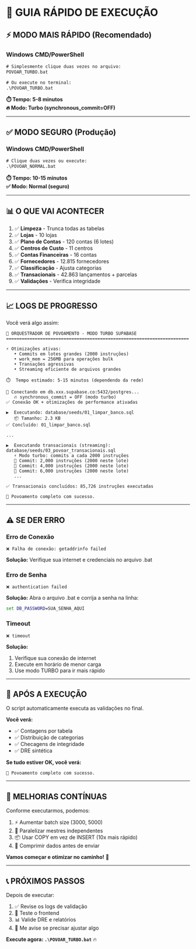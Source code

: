 # 🚀 GUIA RÁPIDO DE EXECUÇÃO

## ⚡ MODO MAIS RÁPIDO (Recomendado)

### Windows CMD/PowerShell
```cmd
# Simplesmente clique duas vezes no arquivo:
POVOAR_TURBO.bat

# Ou execute no terminal:
.\POVOAR_TURBO.bat
```

**⏱️ Tempo: 5-8 minutos**  
**🔥 Modo: Turbo (synchronous_commit=OFF)**

---

## ✅ MODO SEGURO (Produção)

### Windows CMD/PowerShell
```cmd
# Clique duas vezes ou execute:
.\POVOAR_NORMAL.bat
```

**⏱️ Tempo: 10-15 minutos**  
**✅ Modo: Normal (seguro)**

---

## 📊 O QUE VAI ACONTECER

1. ✅ **Limpeza** - Trunca todas as tabelas
2. ✅ **Lojas** - 10 lojas
3. ✅ **Plano de Contas** - 120 contas (6 lotes)
4. ✅ **Centros de Custo** - 11 centros
5. ✅ **Contas Financeiras** - 16 contas
6. ✅ **Fornecedores** - 12.815 fornecedores
7. ✅ **Classificação** - Ajusta categorias
8. ✅ **Transacionais** - 42.863 lançamentos + parcelas
9. ✅ **Validações** - Verifica integridade

---

## 📈 LOGS DE PROGRESSO

Você verá algo assim:

```
🚀 ORQUESTRADOR DE POVOAMENTO - MODO TURBO SUPABASE
======================================================================

⚡ Otimizações ativas:
   • Commits em lotes grandes (2000 instruções)
   • work_mem = 256MB para operações bulk
   • Transações agressivas
   • Streaming eficiente de arquivos grandes

⏱️  Tempo estimado: 5-15 minutos (dependendo da rede)

🔌 Conectando em db.xxx.supabase.co:5432/postgres...
   🔥 synchronous_commit = OFF (modo turbo)
✅ Conexão OK + otimizações de performance ativadas

▶️  Executando: database/seeds/01_limpar_banco.sql
   📦 Tamanho: 2.3 KB
✅ Concluído: 01_limpar_banco.sql

...

▶️  Executando transacionais (streaming): database/seeds/03_povoar_transacionais.sql
   ⚡ Modo turbo: commits a cada 2000 instruções
   💾 Commit: 2,000 instruções (2000 neste lote)
   💾 Commit: 4,000 instruções (2000 neste lote)
   💾 Commit: 6,000 instruções (2000 neste lote)
   ...

✅ Transacionais concluídos: 85,726 instruções executadas

🎉 Povoamento completo com sucesso.
```

---

## ⚠️ SE DER ERRO

### Erro de Conexão
```
❌ Falha de conexão: getaddrinfo failed
```
**Solução:** Verifique sua internet e credenciais no arquivo .bat

### Erro de Senha
```
❌ authentication failed
```
**Solução:** Abra o arquivo .bat e corrija a senha na linha:
```bat
set DB_PASSWORD=SUA_SENHA_AQUI
```

### Timeout
```
❌ timeout
```
**Solução:** 
1. Verifique sua conexão de internet
2. Execute em horário de menor carga
3. Use modo TURBO para ir mais rápido

---

## 🎯 APÓS A EXECUÇÃO

O script automaticamente executa as validações no final.

**Você verá:**
- ✅ Contagens por tabela
- ✅ Distribuição de categorias
- ✅ Checagens de integridade
- ✅ DRE sintética

**Se tudo estiver OK, você verá:**
```
🎉 Povoamento completo com sucesso.
```

---

## 🔧 MELHORIAS CONTÍNUAS

Conforme executarmos, podemos:
1. ⚡ Aumentar batch size (3000, 5000)
2. 🚀 Paralelizar mestres independentes
3. 📦 Usar COPY em vez de INSERT (10x mais rápido)
4. 🎯 Comprimir dados antes de enviar

**Vamos começar e otimizar no caminho!** 🚀

---

## 📞 PRÓXIMOS PASSOS

Depois de executar:

1. ✅ Revise os logs de validação
2. 🎨 Teste o frontend
3. 📊 Valide DRE e relatórios
4. 🔧 Me avise se precisar ajustar algo

**Execute agora: `.\POVOAR_TURBO.bat`** 🔥
